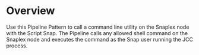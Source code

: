# Overview

Use this Pipeline Pattern to call a command line utility on the Snaplex node with the Script Snap. The Pipeline calls any allowed shell command on the Snaplex node and executes the command as the Snap user running the JCC process.
